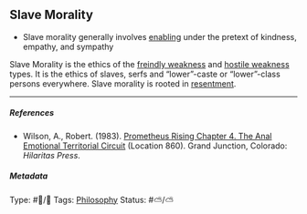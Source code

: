 ## Slave Morality

* Slave morality generally involves [enabling](Enabling.md) under the pretext of kindness, empathy, and sympathy

Slave Morality is the ethics of the [freindly weakness](Freindly%20weakness.md) and [hostile weakness](Hostile%20weakness.md) types. It is the ethics of slaves, serfs and “lower”-caste or “lower”-class persons everywhere. Slave morality is rooted in [resentment](Resentment.md).

---

##### References

* Wilson, A., Robert. (1983). [Prometheus Rising Chapter 4. The Anal Emotional Territorial Circuit](Prometheus%20Rising%20Chapter%204.%20The%20Anal%20Emotional%20Territorial%20Circuit.md) (Location 860). Grand Junction, Colorado: *Hilaritas Press*.

##### Metadata

Type: #🔵/🔵 
Tags: [Philosophy](Philosophy.md) 
Status: #⛅️/⛅️ 
